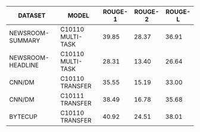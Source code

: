 | DATASET  | MODEL | ROUGE-1 | ROUGE-2 | ROUGE-L |
| ------------- | ------------- | ------------- | ------------- | ------------- |
| NEWSROOM-SUMMARY | C10110 MULTI-TASK | 39.85 | 28.37 | 36.91 |
| NEWSROOM-HEADLINE | C10110 MULTI-TASK | 28.31 | 13.40 | 26.64 |
| CNN/DM  | C10110 TRANSFER | 35.55 | 15.19 | 33.00 |
| CNN/DM  | C10111 TRANSFER | 38.49 | 16.78 | 35.68 |
| BYTECUP | C10110 TRANSFER | 40.92 | 24.51 | 38.01 |
